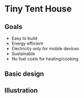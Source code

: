# Tiny Tent House


## Goals

* Easy to build
* Energy efficient
* Electricity only for mobile devices
* Sustainable
* No fuel costs for heating/cooking

## Basic design


## Illustration

<script>
document.write('______');


</script>



